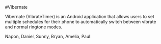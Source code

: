 #Vibernate

Vibernate (VibrateTimer) is an Android application that allows users to set multiple schedules for their phone to automatically switch between vibrate and normal ringtone modes. 

Napon, Daniel, Sunny, Bryan, Amelia, Paul
